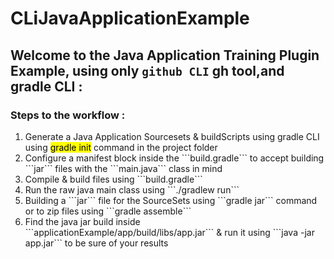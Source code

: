 # CLiJavaApplicationExample

## Welcome to the Java Application Training Plugin Example, using only ```github CLI``` gh tool,and gradle CLI :

### Steps to the workflow :
<ol>
<li>Generate a Java Application Sourcesets & buildScripts using gradle CLI using <mark color:'yellow'>gradle init</mark> command in the project folder</li>
<li>Configure a manifest block inside the ```build.gradle``` to accept building ```jar``` files with the ```main.java``` class in mind</li>
<li>Compile & build files using ```build.gradle```</li>
<li>Run the raw java main class using ```./gradlew run``` </li>
<li>Building a ```jar``` file for the SourceSets using ```gradle jar``` command or to zip files using ```gradle assemble```</li>
<li>Find the java jar build inside ```applicationExample/app/build/libs/app.jar``` & run it using ```java -jar app.jar``` to be sure of your results</li> 
</ol>
